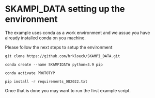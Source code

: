 # SKAMPI_DATA setting up the environment

The example uses conda as a work environment and we assue you have
already installed conda on you machine.

Please follow the next steps to setup the environment  

```
git clone https://github.com/hrkloeck/SKAMPI_DATA.git

conda create --name SKAMPIDATA python=3.9 pip

conda activate PROTOTYP

pip install -r requirements_082022.txt
```

Once that is done you may want to run the first example script.

